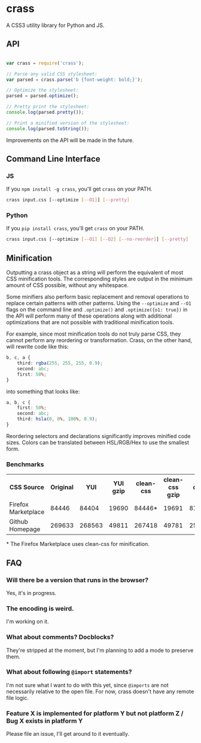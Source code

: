 # crass

A CSS3 utility library for Python and JS.

## API

```js

var crass = require('crass');

// Parse any valid CSS stylesheet:
var parsed = crass.parse('b {font-weight: bold;}');

// Optimize the stylesheet:
parsed = parsed.optimize();

// Pretty print the stylesheet:
console.log(parsed.pretty());

// Print a minified version of the stylesheet:
console.log(parsed.toString());

```

Improvements on the API will be made in the future.

## Command Line Interface

### JS

If you `npm install -g crass`, you'll get `crass` on your PATH.

```bash
crass input.css [--optimize [--O1]] [--pretty]
```

### Python

If you `pip install crass`, you'll get `crass` on your PATH.

```bash
crass input.css [--optimize [--O1] [--O2] [--no-reorder]] [--pretty]
```

## Minification

Outputting a crass object as a string will perform the equivalent of most CSS minification tools. The corresponding styles are output in the minimum amount of CSS possible, without any whitespace.

Some minifiers also perform basic replacement and removal operations to replace certain patterns with other patterns. Using the `--optimize` and `--O1` flags on the command line and `.optimize()` and `.optimize({o1: true})` in the API will perform many of these operations along with additional optimizations that are not possible with traditional minification tools.

For example, since most minification tools do not truly parse CSS, they cannot perform any reordering or transformation. Crass, on the other hand, will rewrite code like this:

```css
b, c, a {
	third: rgba(255, 255, 255, 0.9);
	second: abc;
	first: 50%;
}
```

into something that looks like:

```css
a, b, c {
	first: 50%;
	second: abc;
	third: hsla(0, 0%, 100%, 0.9);
}
```

Reordering selectors and declarations significantly improves minified code sizes. Colors can be translated between HSL/RGB/Hex to use the smallest form.

### Benchmarks

<table>
<tr><th>CSS Source<th>Original<th>YUI<th>YUI gzip<th>clean-css<th>clean-css gzip<th>crass<th>crass gzip
<tr><td>Firefox Marketplace<td>84446<td>84404<td>19690<td>84446*<td>19691<td>81308<td>19341
<tr><td>Github Homepage<td>269633<td>268563<td>49811<td>267418<td>49781<td>259740<td>48332
</table>

\* The Firefox Marketplace uses clean-css for minification.



## FAQ

### Will there be a version that runs in the browser?

Yes, it's in progress.

### The encoding is weird.

I'm working on it.

### What about comments? Docblocks?

They're stripped at the moment, but I'm planning to add a mode to preserve them.

### What about following `@import` statements?

I'm not sure what I want to do with this yet, since `@imports` are not necessarily relative to the open file. For now, crass doesn't have any remote file logic.

### Feature X is implemented for platform Y but not platform Z / Bug X exists in platform Y

Please file an issue, I'll get around to it eventually.
